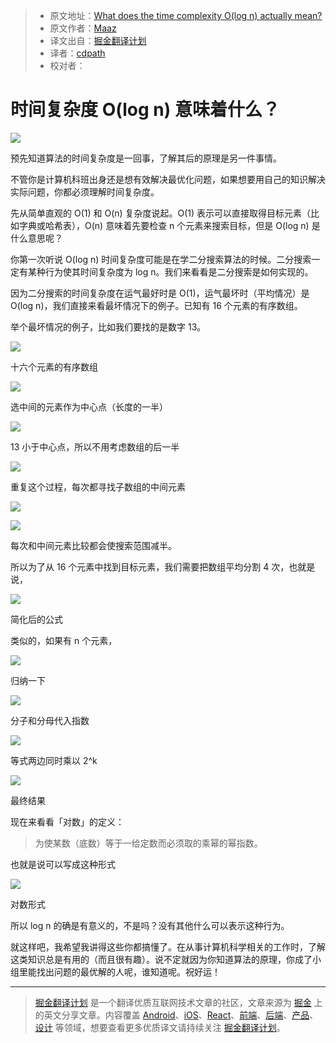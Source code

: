 > * 原文地址：[What does the time complexity O(log n) actually mean?](https://hackernoon.com/what-does-the-time-complexity-o-log-n-actually-mean-45f94bb5bfbf)
> * 原文作者：[Maaz](https://hackernoon.com/@maazrk)
> * 译文出自：[掘金翻译计划](https://github.com/xitu/gold-miner)
> * 译者：[cdpath](https://github.com/cdpath)
> * 校对者：

# 时间复杂度 O(log n) 意味着什么？

![](https://cdn-images-1.medium.com/max/1000/1*IIKt9oYIhWsUQmsKoRZorQ.jpeg)

预先知道算法的时间复杂度是一回事，了解其后的原理是另一件事情。

不管你是计算机科班出身还是想有效解决最优化问题，如果想要用自己的知识解决实际问题，你都必须理解时间复杂度。

先从简单直观的 O(1) 和 O(n) 复杂度说起。O(1) 表示可以直接取得目标元素（比如字典或哈希表），O(n) 意味着先要检查 n 个元素来搜索目标，但是 O(log n) 是什么意思呢？

你第一次听说 O(log n) 时间复杂度可能是在学二分搜索算法的时候。二分搜索一定有某种行为使其时间复杂度为 log n。我们来看看是二分搜索是如何实现的。

因为二分搜索的时间复杂度在运气最好时是 O(1)，运气最坏时（平均情况）是 O(log n)，我们直接来看最坏情况下的例子。已知有 16 个元素的有序数组。

举个最坏情况的例子，比如我们要找的是数字 13。

![](https://cdn-images-1.medium.com/max/800/1*2zmw8UA3Ju93DskOT2ja0A.png)

十六个元素的有序数组

![](https://cdn-images-1.medium.com/max/800/1*dONXkX6pcZlJsW4pJT2a4w.jpeg)

选中间的元素作为中心点（长度的一半）

![](https://cdn-images-1.medium.com/max/800/1*ZGG_EHsm4F-4ESE4jH4Kqg.jpeg)

13 小于中心点，所以不用考虑数组的后一半

![](https://cdn-images-1.medium.com/max/800/1*ePal2Rfl88eRGFPnvXKFIw.jpeg)

重复这个过程，每次都寻找子数组的中间元素

![](https://cdn-images-1.medium.com/max/800/1*fJX4YoVfImQvQlWN4CRgsg.jpeg)

![](https://cdn-images-1.medium.com/max/800/1*1dJ8urBmYpKiGzyNZbwd8w.jpeg)

每次和中间元素比较都会使搜索范围减半。

所以为了从 16 个元素中找到目标元素，我们需要把数组平均分割 4 次，也就是说，

![](https://cdn-images-1.medium.com/max/800/1*4wH4sn6FBsAPnVHjIMdhTA.png)

简化后的公式

类似的，如果有 n 个元素，

![](https://cdn-images-1.medium.com/max/800/1*b4wakMYiYlBXb99b-eYJ9w.png)

归纳一下

![](https://cdn-images-1.medium.com/max/800/1*XwWCLuB2Zb0zQjSQo7wpbQ.png)

分子和分母代入指数

![](https://cdn-images-1.medium.com/max/800/1*lHNSYMPysioxVc38BvokAw.png)

等式两边同时乘以 2^k

![](https://cdn-images-1.medium.com/max/800/1*y10tlmCach8Uefc3n3d5aA.png)

最终结果

现在来看看「对数」的定义：

> 为使某数（底数）等于一给定数而必须取的乘幂的幂指数。

也就是说可以写成这种形式

![](https://cdn-images-1.medium.com/max/800/1*qVSjYPYo9t4QNoLP8FZFWw.png)

对数形式

所以 log n 的确是有意义的，不是吗？没有其他什么可以表示这种行为。

就这样吧，我希望我讲得这些你都搞懂了。在从事计算机科学相关的工作时，了解这类知识总是有用的（而且很有趣）。说不定就因为你知道算法的原理，你成了小组里能找出问题的最优解的人呢，谁知道呢。祝好运！

---

> [掘金翻译计划](https://github.com/xitu/gold-miner) 是一个翻译优质互联网技术文章的社区，文章来源为 [掘金](https://juejin.im) 上的英文分享文章。内容覆盖 [Android](https://github.com/xitu/gold-miner#android)、[iOS](https://github.com/xitu/gold-miner#ios)、[React](https://github.com/xitu/gold-miner#react)、[前端](https://github.com/xitu/gold-miner#前端)、[后端](https://github.com/xitu/gold-miner#后端)、[产品](https://github.com/xitu/gold-miner#产品)、[设计](https://github.com/xitu/gold-miner#设计) 等领域，想要查看更多优质译文请持续关注 [掘金翻译计划](https://github.com/xitu/gold-miner)。
